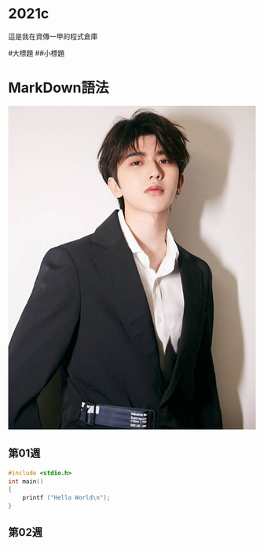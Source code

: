 # 2021c
這是我在資傳一甲的程式倉庫

#大標題 ##小標題

# MarkDown語法

![kun](kun.png)

## 第01週

```C
#include <stdio.h>
int main()
{
    printf ("Hello World\n");
}
```

## 第02週
